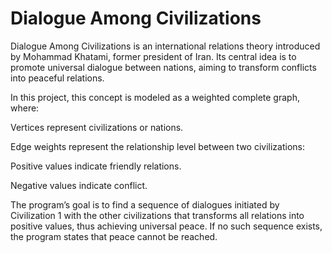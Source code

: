 # Dialogue Among Civilizations

Dialogue Among Civilizations is an international relations theory introduced by Mohammad Khatami, former president of Iran. Its central idea is to promote universal dialogue between nations, aiming to transform conflicts into peaceful relations.

In this project, this concept is modeled as a weighted complete graph, where:

Vertices represent civilizations or nations.

Edge weights represent the relationship level between two civilizations:

Positive values indicate friendly relations.

Negative values indicate conflict.

The program’s goal is to find a sequence of dialogues initiated by Civilization 1 with the other civilizations that transforms all relations into positive values, thus achieving universal peace. If no such sequence exists, the program states that peace cannot be reached.